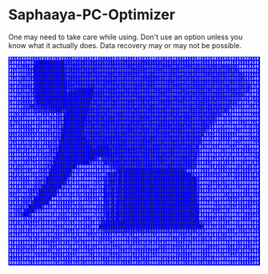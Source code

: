# Saphaaya-PC-Optimizer

One may need to take care while using. Don't use an option unless you know what it actually does. Data recovery may or may not be possible.

![pc-optimizer-logo](https://github.com/dev7060/Saphaaya-PC-Optimizer/blob/master/media/logo.PNG?raw=true)
